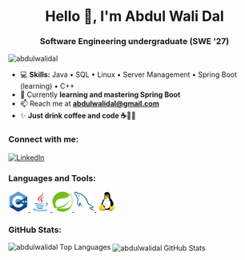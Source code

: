 <h1 align="center">Hello 👋, I'm Abdul Wali Dal</h1>
<h3 align="center">Software Engineering undergraduate (SWE '27)</h3>

<p align="left"> 
  <img src="https://komarev.com/ghpvc/?username=abdulwalidal&label=Profile%20views&color=0e75b6&style=flat" alt="abdulwalidal" /> 
</p>

- 💻 **Skills:** Java • SQL • Linux • Server Management • Spring Boot (learning) • C++  
- 🌱 Currently **learning and mastering Spring Boot**  
- 📫 Reach me at **abdulwalidal@gmail.com**  
- ✨ **Just drink coffee and code ☕👨‍💻**

<h3 align="left">Connect with me:</h3>
<p align="left">
  <a href="https://www.linkedin.com/in/abdul-wali-dal-9653b6288/" target="blank">
    <img align="center" src="https://raw.githubusercontent.com/rahuldkjain/github-profile-readme-generator/master/src/images/icons/Social/linked-in-alt.svg" alt="LinkedIn" height="30" width="40" />
  </a>
</p>

<h3 align="left">Languages and Tools:</h3>
<p align="left"> 
  <a href="https://www.w3schools.com/cpp/" target="_blank" rel="noreferrer"> 
    <img src="https://raw.githubusercontent.com/devicons/devicon/master/icons/cplusplus/cplusplus-original.svg" alt="C++" width="40" height="40"/> 
  </a> 
  <a href="https://www.java.com" target="_blank" rel="noreferrer"> 
    <img src="https://raw.githubusercontent.com/devicons/devicon/master/icons/java/java-original.svg" alt="Java" width="40" height="40"/> 
  </a>
  <a href="https://spring.io/projects/spring-boot" target="_blank" rel="noreferrer">
    <img src="https://raw.githubusercontent.com/devicons/devicon/master/icons/spring/spring-original.svg" alt="Spring Boot" width="40" height="40"/>
  </a>
  <a href="https://www.mysql.com/" target="_blank" rel="noreferrer">
    <img src="https://raw.githubusercontent.com/devicons/devicon/master/icons/mysql/mysql-original.svg" alt="MySQL" width="40" height="40"/>
  </a>
  <a href="https://www.linux.org/" target="_blank" rel="noreferrer">
    <img src="https://raw.githubusercontent.com/devicons/devicon/master/icons/linux/linux-original.svg" alt="Linux" width="40" height="40"/>
  </a>
</p>

<h3 align="left">GitHub Stats:</h3>
<p>
  <img align="left" src="https://github-readme-stats.vercel.app/api/top-langs?username=abdulwalidal&show_icons=true&locale=en&layout=compact" alt="abdulwalidal Top Languages" />
</p>
<p>&nbsp;<img align="center" src="https://github-readme-stats.vercel.app/api?username=abdulwalidal&show_icons=true&locale=en" alt="abdulwalidal GitHub Stats" /></p>

